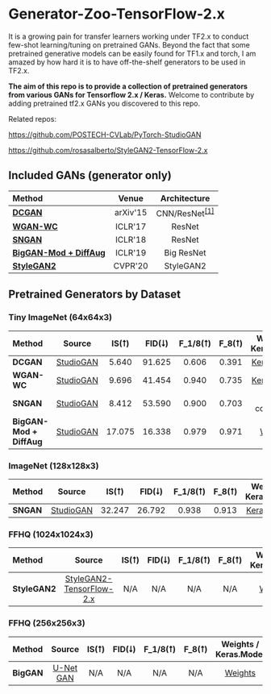 # Generator-Zoo-TensorFlow-2.x
It is a growing pain for transfer learners working under TF2.x to conduct few-shot learning/tuning on pretrained GANs. Beyond the fact that some pretrained generative models can be easily found for TF1.x and torch, I am amazed by how hard it is to have off-the-shelf generators to be used in TF2.x.

**The aim of this repo is to provide a collection of pretrained generators from various GANs for Tensorflow 2.x / Keras.** Welcome to contribute by adding pretrained tf2.x GANs you discovered to this repo. 

Related repos:

https://github.com/POSTECH-CVLab/PyTorch-StudioGAN

https://github.com/rosasalberto/StyleGAN2-TensorFlow-2.x

##  Included GANs (generator only)

| Method | Venue | Architecture |
|:-----------|:-------------:|:-------------:|
| [**DCGAN**](https://arxiv.org/abs/1511.06434) | arXiv'15 | CNN/ResNet<sup>[[1]](#footnote_1)</sup> |
| [**WGAN-WC**](https://arxiv.org/abs/1701.04862) | ICLR'17 |  ResNet |
| [**SNGAN**](https://arxiv.org/abs/1802.05957) | ICLR'18 |  ResNet |
| [**BigGAN-Mod + DiffAug**](https://arxiv.org/abs/1809.11096) | ICLR'19 |  Big ResNet |
| [**StyleGAN2**](https://arxiv.org/abs/1912.04958) | CVPR'20 |  StyleGAN2 |

## Pretrained Generators by Dataset
### Tiny ImageNet (64x64x3)
| Method | Source | IS(⭡) | FID(⭣) | F_1/8(⭡) | F_8(⭡) | Weights / Keras.Model |
|:-----------|:-------------:|:-------------:|:-------------:|:-------------:|:-------------:|:-------------:
| **DCGAN** | [StudioGAN](https://github.com/POSTECH-CVLab/PyTorch-StudioGAN) | 5.640 | 91.625 | 0.606 | 0.391 | [Keras.Model](https://drive.google.com/file/d/1f5Tti12gZ2lEvTQnTQND74pZNpxWqp0r/view?usp=sharing) |
| **WGAN-WC** | [StudioGAN](https://github.com/POSTECH-CVLab/PyTorch-StudioGAN) | 9.696 | 41.454 | 0.940 | 0.735 | [Keras.Model](https://drive.google.com/file/d/1E7afAqBenJWcgcuum0FyCIjugYC68TuD/view?usp=sharing) |
| **SNGAN** | [StudioGAN](https://github.com/POSTECH-CVLab/PyTorch-StudioGAN) | 8.412 | 53.590 | 0.900 | 0.703 | In converting |
| **BigGAN-Mod + DiffAug** | [StudioGAN](https://github.com/POSTECH-CVLab/PyTorch-StudioGAN) | 17.075 | 16.338 | 0.979 | 0.971 | [Weights](https://drive.google.com/drive/folders/1cRcvUjGhkaZF-jK2tv6DOIKjZmhzEuE9?usp=sharing) |

### ImageNet (128x128x3)
| Method | Source | IS(⭡) | FID(⭣) | F_1/8(⭡) | F_8(⭡) | Weights / Keras.Model |
|:-----------|:-------------:|:-------------:|:-------------:|:-------------:|:-------------:|:-------------:
| **SNGAN** | [StudioGAN](https://github.com/POSTECH-CVLab/PyTorch-StudioGAN) | 32.247 | 26.792 |	0.938 |	0.913 | [Keras.Model](https://drive.google.com/file/d/1p0TKswKj0sGse19ClyGr26aNJgLKKIw3/view?usp=sharing) |

### FFHQ (1024x1024x3)
| Method | Source | IS(⭡) | FID(⭣) | F_1/8(⭡) | F_8(⭡) | Weights / Keras.Model |
|:-----------|:-------------:|:-------------:|:-------------:|:-------------:|:-------------:|:-------------:
| **StyleGAN2** | [StyleGAN2-TensorFlow-2.x](https://github.com/rosasalberto/StyleGAN2-TensorFlow-2.x) | N/A | N/A | N/A | N/A | [Weights](https://drive.google.com/drive/folders/1_cfyqRl4G3oW5LT6Bnrp-crmAotyTlKE?usp=sharing) |

### FFHQ (256x256x3)
| Method | Source | IS(⭡) | FID(⭣) | F_1/8(⭡) | F_8(⭡) | Weights / Keras.Model |
|:-----------|:-------------:|:-------------:|:-------------:|:-------------:|:-------------:|:-------------:
| **BigGAN** | [U-Net GAN](https://github.com/boschresearch/unetgan) | N/A | N/A | N/A | N/A | [Weights](https://drive.google.com/drive/folders/1C1jUHs3RMOP1UW5IGBcYB20jaEMO-3ls?usp=sharing) |
